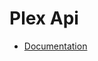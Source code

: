 # Plex Api

- [Documentation](https://github.com/plexinc/plex-media-player/wiki/Remote-control-API#modified-commands)
